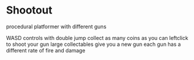 # Shootout
procedural platformer with different guns

WASD controls with double jump
collect as many coins as you can
leftclick to shoot your gun
large collectables give you a new gun
each gun has a different rate of fire and damage
